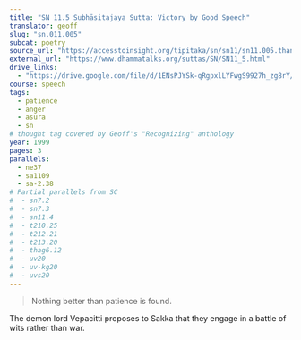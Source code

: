 ```yaml
---
title: "SN 11.5 Subhāsitajaya Sutta: Victory by Good Speech"
translator: geoff
slug: "sn.011.005"
subcat: poetry
source_url: "https://accesstoinsight.org/tipitaka/sn/sn11/sn11.005.than.html"
external_url: "https://www.dhammatalks.org/suttas/SN/SN11_5.html"
drive_links:
  - "https://drive.google.com/file/d/1ENsPJYSk-qRgpxlLYFwgS9927h_zg8rY/view?usp=drivesdk"
course: speech
tags:
  - patience
  - anger
  - asura
  - sn
# thought tag covered by Geoff's "Recognizing" anthology
year: 1999
pages: 3
parallels:
  - ne37
  - sa1109
  - sa-2.38
# Partial parallels from SC
#  - sn7.2
#  - sn7.3
#  - sn11.4
#  - t210.25
#  - t212.21
#  - t213.20
#  - thag6.12
#  - uv20
#  - uv-kg20
#  - uvs20
---
```


> Nothing better
than patience
is found.

The demon lord Vepacitti proposes to Sakka that they engage in a battle of wits rather than war.

